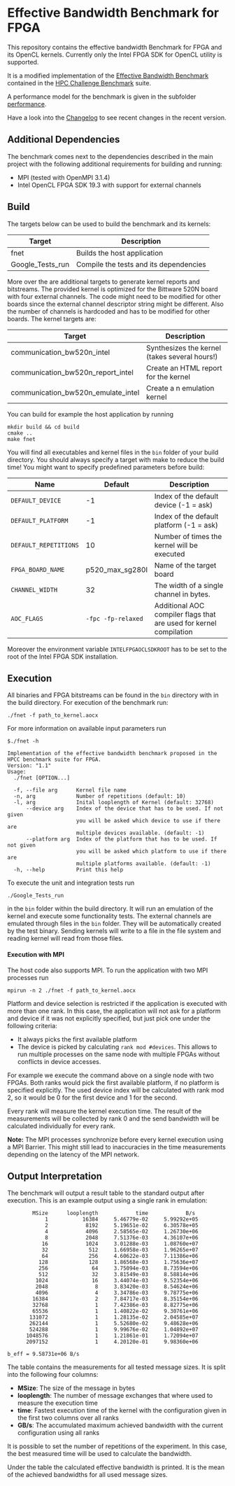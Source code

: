 # Effective Bandwidth Benchmark for FPGA

This repository contains the effective bandwidth Benchmark for FPGA and its OpenCL kernels.
Currently only the  Intel FPGA SDK for OpenCL utility is supported.

It is a modified implementation of the
[Effective Bandwidth Benchmark](https://fs.hlrs.de/projects/par/mpi/b_eff/b_eff_3.1/#REF)
contained in the [HPC Challenge Benchmark](https://icl.utk.edu/hpcc/) suite.

A performance model for the benchmark is given in the subfolder [performance](performance).

Have a look into the [Changelog](CHANGELOG) to see recent changes in the recent version.

## Additional Dependencies

The benchmark comes next to the dependencies described in the main project with the following additional requirements for building and running:

- MPI (tested with OpenMPI 3.1.4)
- Intel OpenCL FPGA SDK 19.3  with support for external channels

## Build

The targets below can be used to build the benchmark and its kernels:

 |  Target  | Description                                    |
 | -------- | ---------------------------------------------- |
 | fnet     | Builds the host application                    |
 | Google_Tests_run| Compile the tests and its dependencies  |
 
 More over the are additional targets to generate kernel reports and bitstreams.
 The provided kernel is optimized for the Bittware 520N board with four external
 channels.
 The code might need to be modified for other boards since the external channel descriptor
 string might be different.
 Also the number of channels is hardcoded and has to be modified for other boards.
 The kernel targets are:
 
  |  Target                        | Description                                    |
  | ------------------------------ | ---------------------------------------------- |
  | communication_bw520n_intel           | Synthesizes the kernel (takes several hours!)  |
  | communication_bw520n_report_intel    | Create an HTML report for the kernel           |
  | communication_bw520n_emulate_intel   | Create a n emulation kernel                    |
  

 You can build for example the host application by running
 
    mkdir build && cd build
    cmake ..
    make fnet

You will find all executables and kernel files in the `bin`
folder of your build directory.
You should always specify a target with make to reduce the build time!
You might want to specify predefined parameters before build:

Name             | Default     | Description                          |
---------------- |-------------|--------------------------------------|
`DEFAULT_DEVICE` | -1          | Index of the default device (-1 = ask) |
`DEFAULT_PLATFORM`| -1          | Index of the default platform (-1 = ask) |
`DEFAULT_REPETITIONS`| 10          | Number of times the kernel will be executed |
`FPGA_BOARD_NAME`| p520_max_sg280l | Name of the target board |
`CHANNEL_WIDTH`  | 32          | The width of a single channel in bytes. |
`AOC_FLAGS`| `-fpc -fp-relaxed` | Additional AOC compiler flags that are used for kernel compilation |

Moreover the environment variable `INTELFPGAOCLSDKROOT` has to be set to the root
of the Intel FPGA SDK installation.

## Execution

All binaries and FPGA bitstreams can be found in the `bin` directory with in the build directory.
For execution of the benchmark run:

    ./fnet -f path_to_kernel.aocx
    
For more information on available input parameters run

    $./fnet -h
    
    Implementation of the effective bandwidth benchmark proposed in the HPCC benchmark suite for FPGA.
    Version: "1.1"
    Usage:
      ./fnet [OPTION...]
    
      -f, --file arg      Kernel file name
      -n, arg             Number of repetitions (default: 10)
      -l, arg             Inital looplength of Kernel (default: 32768)
          --device arg    Index of the device that has to be used. If not given
                          you will be asked which device to use if there are
                          multiple devices available. (default: -1)
          --platform arg  Index of the platform that has to be used. If not given
                          you will be asked which platform to use if there are
                          multiple platforms available. (default: -1)
      -h, --help          Print this help

    
To execute the unit and integration tests run

    ./Google_Tests_run
    
in the `bin` folder within the build directory.
It will run an emulation of the kernel and execute some functionality tests.
The external channels are emulated through files in the `bin` folder.
They will be automatically created by the test binary.
Sending kernels will write to a file in the file system and reading kernel will
read from those files.

#### Execution with MPI

The host code also supports MPI. To run the application with two MPI processes run

    mpirun -n 2 ./fnet -f path_to_kernel.aocx
    
Platform and device selection is restricted if the application is executed with more than one rank.
In this case, the application will not ask for a platform and device if it  was not explicitly specified, but just pick one under the following criteria:
- It always picks the first available platform
- The device is picked by calculating `rank mod #devices`. This allows to run multiple processes on the same node with multiple FPGAs without conflicts in device accesses.

For example we execute the command above on a single node with two FPGAs.
Both ranks would pick the first available platform, if no platform is specified explicitly.
The used device index will be calculated with rank mod 2, so it would be 0 for the first device and 1 for the second.

Every rank will measure the kernel execution time.
The result of the measurements will be collected by rank 0 and the send bandwidth will be calculated individually for every rank.

**Note:** The MPI processes synchronize before every kernel execution using a MPI Barrier.
This might still lead to inaccuracies in the time measurements depending on the latency of the MPI network.

## Output Interpretation

The benchmark will output a result table to the standard output after execution.
This is an example output using a single rank in emulation:

            MSize      looplength            time            B/s
                1           16384     5.46779e-02     5.99292e+05
                2            8192     5.19651e-02     6.30578e+05
                4            4096     2.58565e-02     1.26730e+06
                8            2048     7.51376e-03     4.36107e+06
               16            1024     3.01288e-03     1.08760e+07
               32             512     1.66958e-03     1.96265e+07
               64             256     4.60622e-03     7.11386e+06
              128             128     1.86568e-03     1.75636e+07
              256              64     3.75094e-03     8.73594e+06
              512              32     3.81549e-03     8.58814e+06
             1024              16     3.44074e-03     9.52354e+06
             2048               8     3.83420e-03     8.54624e+06
             4096               4     3.34786e-03     9.78775e+06
            16384               2     7.84717e-03     8.35154e+06
            32768               1     7.42386e-03     8.82775e+06
            65536               1     1.40822e-02     9.30761e+06
           131072               1     1.28135e-02     2.04585e+07
           262144               1     5.52680e-02     9.48628e+06
           524288               1     9.99676e-02     1.04892e+07
          1048576               1     1.21861e-01     1.72094e+07
          2097152               1     4.20120e-01     9.98360e+06
    
    b_eff = 9.58731e+06 B/s

The table contains the measurements for all tested message sizes.
It is split into the following four columns:

- **MSize**: The size of the message in bytes
- **looplength**: The number of message exchanges that where used to measure the execution time
- **time**: Fastest execution time of the kernel with the configuration given in the first two columns over all ranks
- **GB/s**: The accumulated maximum achieved bandwidth with the current configuration using all ranks

It is possible to set the number of repetitions of the experiment. 
In this case, the best measured time will be used to calculate the bandwidth.

Under the table the calculated effective bandwidth is printed.
It is the mean of the achieved bandwidths for all used message sizes.